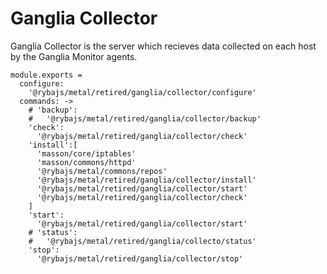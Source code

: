 
# Ganglia Collector

Ganglia Collector is the server which recieves data collected on each
host by the Ganglia Monitor agents.

    module.exports =
      configure:
        '@rybajs/metal/retired/ganglia/collector/configure'
      commands: ->
        # 'backup':
        #   '@rybajs/metal/retired/ganglia/collector/backup'
        'check':
          '@rybajs/metal/retired/ganglia/collector/check'
        'install':[
          'masson/core/iptables'
          'masson/commons/httpd'
          '@rybajs/metal/commons/repos'
          '@rybajs/metal/retired/ganglia/collector/install'
          '@rybajs/metal/retired/ganglia/collector/start'
          '@rybajs/metal/retired/ganglia/collector/check'
        ]
        'start':
          '@rybajs/metal/retired/ganglia/collector/start'
        # 'status':
        #   '@rybajs/metal/retired/ganglia/collecto/status'
        'stop':
          '@rybajs/metal/retired/ganglia/collector/stop'
